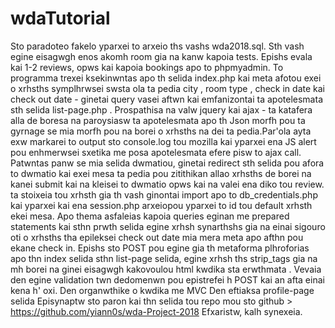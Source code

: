 # wdaTutorial
Sto paradoteo fakelo yparxei to arxeio ths vashs wda2018.sql. Sth vash egine eisagwgh enos akomh room gia na kanw kapoia tests.
Epishs evala kai 1-2 reviews, opws kai kapoia bookings apo to phpmyadmin.
To programma trexei ksekinwntas apo th selida index.php kai meta afotou exei o xrhsths symplhrwsei swsta ola ta pedia 
city , room type , check in date kai check out date - ginetai query vasei aftwn kai emfanizontai ta apotelesmata sth selida 
list-page.php . Prospathisa na valw jquery kai ajax - ta katafera alla de boresa na paroysiasw ta apotelesmata apo th Json morfh pou ta gyrnage
se mia morfh pou na borei o xrhsths na dei ta pedia.Par'ola ayta exw markarei to output sto console.log tou mozilla kai yparxei ena JS alert
pou enhmerwsei sxetika me posa apotelesmata efere pisw to ajax call.
Patwntas panw se mia selida dwmatiou, ginetai redirect sth selida pou afora to dwmatio kai exei mesa ta pedia pou zitithikan allao xrhsths
de borei na kanei submit kai na kleisei to dwmatio opws kai na valei ena diko tou review.
ta stoixeia tou xrhsth gia th vash ginontai import apo to db_credentials.php kai yparxei kai ena session.php arxeiopou yparxei to 
id tou default xrhsth ekei mesa. Apo thema asfaleias kapoia queries eginan me prepared statements kai sthn prwth selida
egine xrhsh synarthshs gia na einai sigouro oti o xrhsths tha epileksei check out date mia mera meta apo afthn pou ekane check in.
Epishs sto POST pou egine gia th metaforma plhroforias apo thn index selida sthn list-page selida, egine xrhsh ths strip_tags
gia na mh borei na ginei eisagwgh kakovoulou html kwdika sta erwthmata . Vevaia den egine validation twn dedomenwn pou epistrefei h POST
kai an afta einai kena h' oxi.
Den organwthike o kwdika me MVC
Den eftiaksa profile-page selida
Episynaptw sto paron kai thn selida tou repo mou sto github > https://github.com/yiann0s/wda-Project-2018
Efxaristw, kalh synexeia.